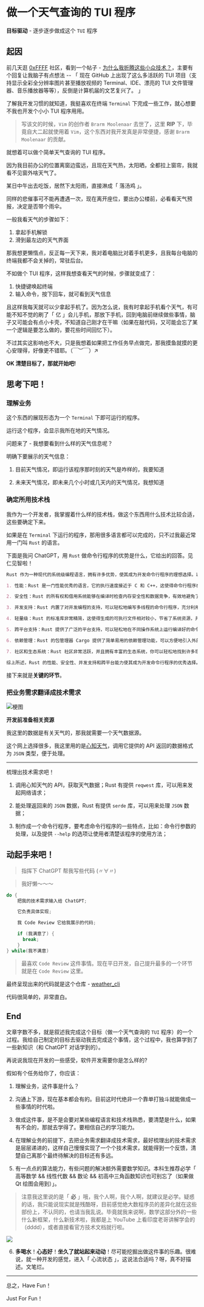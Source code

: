 # 做一个天气查询的 TUI 程序

**目标驱动** - 逐步逐步做成这个 `TUI` 程序

## 起因

前几天逛 [0xFFFF](https://0xffff.one/d/1595-wei-shen-me-wo-zhe-teng-zhei-xie/7) 社区，看到一个帖子 - [为什么我折腾这些小众技术？](https://0xffff.one/d/1595-wei-shen-me-wo-zhe-teng-zhei-xie/7)，主要有个回复让我脑子有点想法 -- 「 现在 GitHub 上出现了这么多活跃的 TUI 项目（支持显示全彩全分辨率图片甚至播放视频的 Terminal、IDE、漂亮的 TUI 文件管理器、音乐播放器等等），反倒是计算机届的文艺复兴了。 」

了解我开发习惯的就知道，我挺喜欢在终端 `Terminal` 下完成一些工作，就心想要不我也开发个小小 TUI 程序用用。

> 写该文的时候，`Vim` 的创作者 `Brarm Moolenaar` 去世了，这里 **RIP** 下，毕竟自大二起就使用着 `Vim`，这个东西对我开发真是非常便捷，感谢 `Brarm Moolenaar` 的贡献。

就想着可以做个简单天气查询的 TUI 程序。

因为我目前办公的位置离窗边蛮远，且现在天气热，太阳晒，全都拉上窗帘，我就看不见窗外啥天气了。

某日中午出去吃饭，居然下太阳雨，直接淋成「 落汤鸡 」。

同样的悲催事可不能再遭遇一次，现在离开座位，要出办公楼前，必看看天气预报，决定是否带个雨伞。

一般我看天气的步骤如下：

1. 拿起手机解锁
2. 滑到最左边的天气界面

那我想更懒惰点，反正每一天下来，我对着电脑比对着手机更多，且我每台电脑的终端我都不会关掉的，常驻后台。

不如做个 TUI 程序，这样我想查看天气的时候，步骤就变成了：

1. 快捷键唤起终端
2. 输入命令，按下回车，就可看到天气信息

且这样我每天就可以少拿起手机了。因为怎么说，我有时拿起手机看个天气，有可能不知不觉的刷了「 亿 」会儿手机，那放下手机，回到电脑前继续做些事情，脑子又可能会有点小卡壳，不知道自己刚才在干嘛（如果在敲代码，又可能会忘了某一个逻辑是要怎么做的，要花些时间回忆下）。

不过其实这影响也不大，只是我想着如果把工作任务早点做完，那我摸鱼就摸的更心安理得，好像更不错耶。（￣︶￣）↗

**OK 清楚目标了，那就开始吧!**

## 思考下吧！

### 理解业务

这个东西的展现形态为一个 `Terminal` 下即可运行的程序。

运行这个程序，会显示我所在地的天气情况。

问题来了 - 我想要看到什么样的天气信息呢？

明确下要展示的天气信息：

1. 目前天气情况，即运行该程序那时刻的天气是咋样的，我要知道

2. 未来天气情况，即未来几个小时或几天内的天气情况，我想知道

### 确定所用技术栈

我作为一个开发者，我掌握着什么样的技术栈，做这个东西用什么技术比较合适，这些要确定下来。

如果是在 `Terminal` 下运行的程序，那用很多语言都可以完成的，只不过我最近常用一门叫 `Rust` 的语言。

下面是我问 ChatGPT，用 `Rust` 做命令行程序的优势是什么，它给出的回答。见仁见智啦！

```markdown
Rust 作为一种现代的系统级编程语言，拥有许多优势，使其成为开发命令行程序的理想选择。以下是 Rust 在开发命令行程序方面的一些优势：

1. 性能：Rust 是一门性能优秀的语言，它的执行速度接近于 C 和 C++，这使得命令行程序在处理大规模数据和复杂计算时表现出色。

2. 安全性：Rust 的所有权和借用系统能够在编译时检查内存安全性和数据竞争，有效地避免了许多常见的运行时错误和安全漏洞，使得命令行程序更加健壮和安全。

3. 并发支持：Rust 内置了对并发编程的支持，可以轻松地编写多线程的命令行程序，充分利用现代多核处理器的性能优势。

4. 轻量级：Rust 的标准库非常精简，这使得生成的可执行文件相对较小，节省了系统资源，并且适合用于开发轻量级的命令行工具。

5. 跨平台支持：Rust 提供了广泛的平台支持，可以轻松地在不同操作系统上运行编译好的命令行程序，这为开发跨平台工具提供了便利。

6. 依赖管理：Rust 的包管理器 Cargo 提供了简单易用的依赖管理功能，可以方便地引入外部库和工具，加速开发过程。

7. 社区和生态系统：Rust 社区非常活跃，并且拥有丰富的生态系统，你可以轻松地找到许多现成的库和工具，以及丰富的文档和教程，帮助你更高效地开发命令行程序。

综上所述，Rust 的性能、安全性、并发支持和跨平台能力使其成为开发命令行程序的优秀选择。无论是开发简单的工具还是复杂的命令行应用，Rust 都能够提供高效、安全和可靠的解决方案。
```

接下来就是**关键的环节**。

### 把业务需求翻译成技术需求

![梗图](./funny.jpg)

**开发前准备相关资源**

我这里的数据是有关天气的，那我就需要一个天气数据源。

这个网上选择很多，我这里用的是[心知天气](https://www.seniverse.com)，调用它提供的 API 返回的数据格式为 `JSON` 类型，便于处理。

---

梳理出技术需求吧！

1. 调用心知天气的 API，获取天气数据；Rust 有提供 `reqwest` 库，可以用来发起网络请求；

2. 能处理返回来的 `JSON` 数据，Rust 有提供 `serde` 库，可以用来处理 `JSON` 数据；

3. 制作成一个命令行程序，要考虑命令行程序的一些特点，比如：命令行参数的处理，以及提供 `--help` 的选项让使用者清楚该程序的使用方法；

## 动起手来吧！

> 指挥下 ChatGPT 帮我写些代码 (〃∀〃)

> 我好懒～～～

```c++
do {
    把我的技术需求输入给 ChatGPT;

    它负责具体实现;

    我 Code Review 它给我展示的代码;

    if (我满意了) {
      break;
    }
} while(我不满意)
```

> 最喜欢 `Code Review` 这件事情。现在平日开发，自己提升最多的一个环节就是在 `Code Review` 这里。

最终呈现出来的代码就是这个仓库 - [weather_cli](https://github.com/kok-s0s/weather_cli)

代码很简单的，非常直白。

## End

文章字数不多，就是叙述我完成这个目标（做一个天气查询的 `TUI` 程序）的一个过程。我给自己制定的目标去驱动我去完成这个事情，这个过程中，我也算学到了一些新知识（和 ChatGPT 对话学到的）。

再说说我现在开发的一些感受，软件开发需要你是怎么样的?

假如有个任务给你了，你应该：

1. 理解业务，这件事是什么？

2. 沟通上下游，现在基本都会有的。目前这时代绝非一个靠单打独斗就能做成一些事情的时代啦。

3. 做成这件事，是不是会要对某些编程语言和技术栈熟悉，要清楚是什么，如果有不会的，那就去学得了。要相信自己的学习能力。

4. 在理解业务的前提下，去把业务需求翻译成技术需求，最好梳理出的技术需求是层层递进的，这样自己慢慢实现了一个个技术需求，就能得到一个反馈，清楚自己离那个最终待解决的目标还有多远。

5. 有一点点的算法能力，有些问题的解决额外需要数学知识。本科生推荐必学「 高等数学 && 线性代数 && 数论 && 初高中三角函数知识也可别忘了（如果做 Qt 绘图会用到）」。

> 注意我这里说的是「 **必** 」哦，我个人啊，我个人啊，就建议是必学。疑惑的话，我只能说现实就是残酷呀，目前感觉绝大数程序员的差异化就在这些部份上，不认同的，也请当我乱说。毕竟就我来说啊，数学这部分外的一些什么新框架，什么新技术啦，我都是上 YouTube 上看印度老哥讲解学会的（dddd），或者直接看官方技术文档就行啦。

![](./indian.jpg)

6. **多喝水**！**心态好**！**坐久了就站起来动动**！尽可能挖掘出做这件事的乐趣。很难说，就一种开发的感觉，进入「 心流状态 」，这说法合适吗？呀，真不好描述。文笔烂。

---

总之，Have Fun！

Just For Fun！
